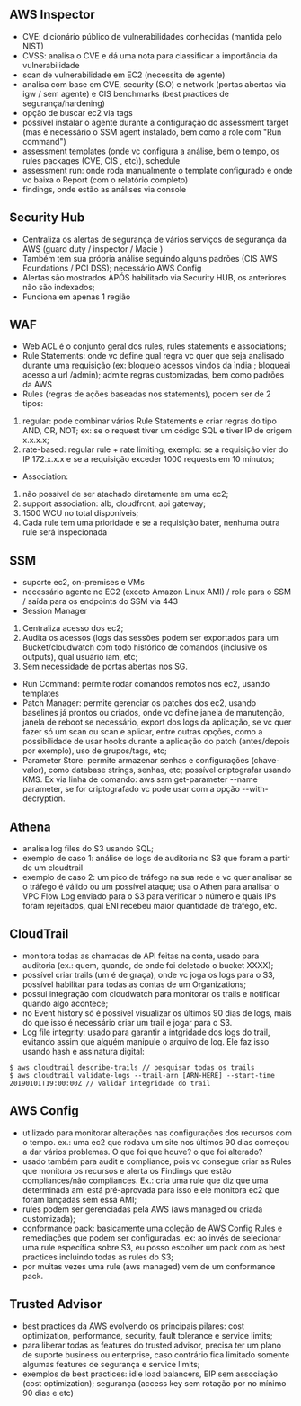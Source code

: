 AWS Inspector
--------------

- CVE: dicionário público de vulnerabilidades conhecidas (mantida pelo NIST)
- CVSS: analisa o CVE e dá uma nota para classificar a importância da vulnerabilidade
- scan de vulnerabilidade em EC2 (necessita de agente)
- analisa com base em CVE, security (S.O) e network (portas abertas via igw / sem agente) e CIS benchmarks (best practices de segurança/hardening)
- opção de buscar ec2 via tags
- possível instalar o agente durante a configuração do assessment target (mas é necessário o SSM agent instalado, bem como a role com "Run command")
- assessment templates (onde vc configura a análise, bem o tempo, os rules packages (CVE, CIS , etc)), schedule
- assessment run: onde roda manualmente o template configurado e onde vc baixa o Report (com o relatório completo)
- findings, onde estão as análises via console

Security Hub
-------------- 

- Centraliza os alertas de segurança de vários serviços de segurança da AWS (guard duty / inspector / Macie )
- Também tem sua própria análise seguindo alguns padrões (CIS AWS Foundations / PCI DSS); necessário AWS Config
- Alertas são mostrados APÓS habilitado via Security HUB, os anteriores não são indexados;
- Funciona em apenas 1 região

WAF
----

- Web ACL é o conjunto geral dos rules, rules statements e associations;
- Rule Statements: onde vc define qual regra vc quer que seja analisado durante uma requisição (ex: bloqueio acessos vindos da ìndia ; bloqueai acesso a url /admin); admite regras customizadas, bem como padrões da AWS
- Rules (regras de ações baseadas nos statements), podem ser de 2 tipos: 
1. regular: pode combinar vários Rule Statements e criar regras do tipo AND, OR, NOT; ex: se o request tiver um código SQL e tiver IP de origem x.x.x.x;
2.  rate-based: regular rule + rate limiting, exemplo: se a requisição vier do IP 172.x.x.x e se a requisição exceder 1000 requests em 10 minutos;
- Association:
1. não possível de ser atachado diretamente em uma ec2;
2. support association: alb, cloudfront, api gateway;
3. 1500 WCU no total disponíveis;
4. Cada rule tem uma prioridade e se a requisição bater, nenhuma outra rule será inspecionada

SSM
----

- suporte ec2, on-premises e VMs
- necessário agente no EC2 (exceto Amazon Linux AMI) / role para o SSM / saída para os endpoints do SSM via 443
- Session Manager
1. Centraliza acesso dos ec2;
2. Audita os acessos (logs das sessões podem ser exportados para um Bucket/cloudwatch com todo histórico de comandos (inclusive os outputs), qual usuário iam, etc;
3. Sem necessidade de portas abertas nos SG.
- Run Command: permite rodar comandos remotos nos ec2, usando templates
- Patch Manager: permite gerenciar os patches dos ec2, usando baselines já prontos ou criados, onde vc define janela de manutenção, janela de reboot se necessário, export dos logs da aplicação, se vc quer fazer só um scan ou scan e aplicar, entre outras opções, como a possibilidade de usar hooks durante a aplicação do patch (antes/depois por exemplo), uso de grupos/tags, etc;
- Parameter Store: permite armazenar senhas e configurações (chave-valor), como database strings, senhas, etc; possível criptografar usando KMS. Ex via linha de comando: aws ssm get-parameter --name parameter, se for criptografado vc pode usar com a opção --with-decryption.

Athena
-------

- analisa log files do S3 usando SQL;
- exemplo de caso 1: análise de logs de auditoria no S3 que foram a partir de um cloudtrail
- exemplo de caso 2: um pico de tráfego na sua rede e vc quer analisar se o tráfego é válido ou um possível ataque; usa o Athen para analisar o VPC Flow Log enviado para o S3 para verificar o número e quais IPs foram rejeitados, qual ENI recebeu maior quantidade de tráfego, etc.

CloudTrail
------------

- monitora todas as chamadas de API feitas na conta, usado para auditoria (ex.: quem, quando, de onde foi deletado o bucket XXXX);
- possível criar trails (um é de graça), onde vc joga os logs para o S3, possível habilitar para todas as contas de um Organizations;
- possui integração com cloudwatch para monitorar os trails e notificar quando algo acontece;
- no Event history só é possível visualizar os últimos 90 dias de logs, mais do que isso é necessário criar um trail e jogar para o S3.
- Log file integrity: usado para garantir a intgridade dos logs do trail, evitando assim que alguém manipule o arquivo de log. Ele faz isso usando hash e assinatura digital:

```console
$ aws cloudtrail describe-trails // pesquisar todas os trails
$ aws cloudtrail validate-logs --trail-arn [ARN-HERE] --start-time 20190101T19:00:00Z // validar integridade do trail
```

AWS Config
------------

- utilizado para monitorar alterações nas configurações dos recursos com o tempo. ex.: uma ec2 que rodava um site nos últimos 90 dias começou a dar vários problemas. O que foi que houve? o que foi alterado?
- usado também para audit e compliance, pois vc consegue criar as Rules que monitora os recursos e alerta os Findings que estão compliances/não compliances. Ex.: cria uma rule que diz que uma determinada ami está pré-aprovada para isso e ele monitora ec2 que foram lançadas sem essa AMI;
- rules podem ser gerenciadas pela AWS (aws managed ou criada customizada);
- conformance pack: basicamente uma coleção de AWS Config Rules e remediações que podem ser configuradas. ex: ao invés de selecionar uma rule específica sobre S3, eu posso escolher um pack com as best practices incluindo todas as rules do S3;
- por muitas vezes uma rule (aws managed) vem de um conformance pack.

Trusted Advisor
----------------

- best practices da AWS evolvendo os principais pilares: cost optimization, performance, security, fault tolerance e service limits;
- para liberar todas as features do trusted advisor, precisa ter um plano de suporte business ou enterprise, caso contrário fica limitado somente algumas features de segurança e service limits;
- exemplos de best practices: idle load balancers, EIP sem associação (cost optimization); segurança (access key sem rotação por no mínimo 90 dias e etc)